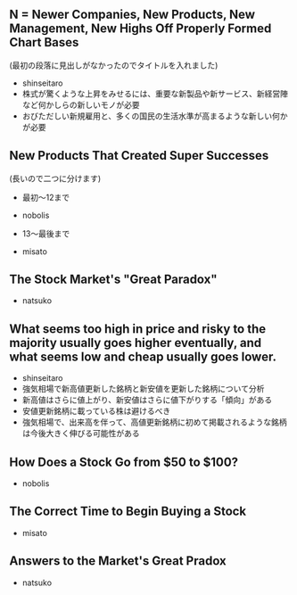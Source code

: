 ## N = Newer Companies, New Products, New Management, New Highs Off Properly Formed Chart Bases
(最初の段落に見出しがなかったのでタイトルを入れました)
- shinseitaro
- 株式が驚くような上昇をみせるには、重要な新製品や新サービス、新経営陣など何かしらの新しいモノが必要
- おびただしい新規雇用と、多くの国民の生活水準が高まるような新しい何かが必要


## New Products That Created Super Successes 
(長いので二つに分けます)

- 最初〜12まで
 - nobolis 

- 13〜最後まで
 - misato 

## The Stock Market's "Great Paradox" 
- natsuko


## What seems too high in price and risky to the majority usually goes higher eventually, and what seems low and cheap usually goes lower.
- shinseitaro
- 強気相場で新高値更新した銘柄と新安値を更新した銘柄について分析
- 新高値はさらに値上がり、新安値はさらに値下がりする「傾向」がある
- 安値更新銘柄に載っている株は避けるべき
- 強気相場で、出来高を伴って、高値更新銘柄に初めて掲載されるような銘柄は今後大きく伸びる可能性がある

## How Does a Stock Go from $50 to $100?
- nobolis

## The Correct Time to Begin Buying a Stock 
- misato 

## Answers to the Market's Great Pradox 
- natsuko



